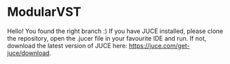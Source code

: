 # ModularVST

Hello! You found the right branch :) If you have JUCE installed, please clone the repository, open the .jucer file in your favourite IDE and run. If not, download the latest version of JUCE here: https://juce.com/get-juce/download.
